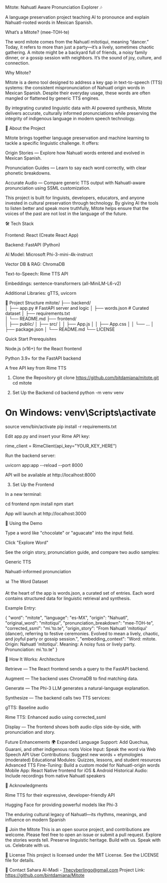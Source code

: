 Mitote: Nahuatl Aware Pronunciation Explorer 🎶

A language preservation project teaching AI to pronounce and explain Nahuatl-rooted words in Mexican Spanish.

What’s a Mitote? (mee-TOH-te)

The word mitote comes from the Nahuatl mitotiqui, meaning “dancer.” Today, it refers to more than just a party—it’s a lively, sometimes chaotic gathering. A mitote might be a backyard full of friends, a noisy family dinner, or a gossip session with neighbors. It’s the sound of joy, culture, and connection.

Why Mitote?

Mitote is a demo tool designed to address a key gap in text-to-speech (TTS) systems: the consistent mispronunciation of Nahuatl origin words in Mexican Spanish. Despite their everyday usage, these words are often mangled or flattened by generic TTS engines.

By integrating curated linguistic data with AI powered synthesis, Mitote delivers accurate, culturally informed pronunciations while preserving the integrity of indigenous language in modern speech technology.

🌟 About the Project

Mitote brings together language preservation and machine learning to tackle a specific linguistic challenge. It offers:

Origin Stories — Explore how Nahuatl words entered and evolved in Mexican Spanish.

Pronunciation Guides — Learn to say each word correctly, with clear phonetic breakdowns.

Accurate Audio — Compare generic TTS output with Nahuatl-aware pronunciation using SSML customization.

This project is built for linguists, developers, educators, and anyone invested in cultural preservation through technology. By giving AI the tools to listen better and speak more truthfully, Mitote helps ensure that the voices of the past are not lost in the language of the future.

🛠️ Tech Stack

Frontend: React (Create React App)

Backend: FastAPI (Python)

AI Model: Microsoft Phi-3-mini-4k-instruct

Vector DB & RAG: ChromaDB

Text-to-Speech: Rime TTS API

Embeddings: sentence-transformers (all-MiniLM-L6-v2)

Additional Libraries: gTTS, uvicorn

📁 Project Structure
mitote/
├── backend/                 
│   ├── app.py              # FastAPI server and logic
│   ├── words.json          # Curated dataset
│   ├── requirements.txt    
│   └── README.md
├── frontend/               
│   ├── public/
│   ├── src/
│   │   ├── App.js
│   │   ├── App.css
│   │   └── ...
│   ├── package.json
│   └── README.md
└── LICENSE

Quick Start
Prerequisites

Node.js (v16+) for the React frontend

Python 3.9+ for the FastAPI backend

A free API key from Rime TTS

1. Clone the Repository
git clone https://github.com/bitdamiana/mitote.git
cd mitote

2. Set Up the Backend
cd backend
python -m venv venv
# On Windows: venv\Scripts\activate
source venv/bin/activate
pip install -r requirements.txt


Edit app.py and insert your Rime API key:

rime_client = RimeClient(api_key="YOUR_KEY_HERE")


Run the backend server:

uvicorn app:app --reload --port 8000


API will be available at http://localhost:8000

3. Set Up the Frontend

In a new terminal:

cd frontend
npm install
npm start


App will launch at http://localhost:3000

💬 Using the Demo

Type a word like "chocolate" or "aguacate" into the input field.

Click "Explore Word"

See the origin story, pronunciation guide, and compare two audio samples:

Generic TTS

Nahuatl-informed pronunciation

📊 The Word Dataset

At the heart of the app is words.json, a curated set of entries. Each word contains structured data for linguistic retrieval and synthesis.

Example Entry:

{
  "word": "mitote",
  "language": "es-MX",
  "origin": "Nahuatl",
  "original_word": "mitotiqui",
  "pronunciation_breakdown": "mee-TOH-te",
  "corrected_ssml": "mi.'to.te",
  "origin_story": "From Nahuatl 'mitotiqui' (dancer), referring to festive ceremonies. Evolved to mean a lively, chaotic, and joyful party or gossip session.",
  "embedding_context": "Word: mitote. Origin: Nahuatl 'mitotiqui'. Meaning: A noisy fuss or lively party. Pronunciation: mi.'to.te"
}

🔧 How It Works: Architecture

Retrieve — The React frontend sends a query to the FastAPI backend.

Augment — The backend uses ChromaDB to find matching data.

Generate — The Phi-3 LLM generates a natural-language explanation.

Synthesize — The backend calls two TTS services:

gTTS: Baseline audio

Rime TTS: Enhanced audio using corrected_ssml

Display — The frontend shows both audio clips side-by-side, with pronunciation and story.

Future Enhancements
🌍 Expanded Language Support: Add Quechua, Guarani, and other indigenous roots
Voice Input: Speak the word via Web Speech API
User Contributions: Suggest new words + etymologies (moderated)
Educational Modules: Quizzes, lessons, and student resources
Advanced TTS Fine-Tuning: Build a custom model for Nahuatl-origin words
Mobile App: React Native frontend for iOS & Android
Historical Audio: Include recordings from native Nahuatl speakers

🙏 Acknowledgments

Rime TTS for their expressive, developer-friendly API

Hugging Face for providing powerful models like Phi-3

The enduring cultural legacy of Nahuatl—its rhythms, meanings, and influence on modern Spanish

🤝 Join the Mitote
This is an open source project, and contributions are welcome. 
Please feel free to open an issue or submit a pull request.
Explore the stories words tell. Preserve linguistic heritage.
Build with us. Speak with us. Celebrate with us.

📄 License This project is licensed under the MIT License. See the LICENSE file for details.

📧 Contact Sahara Al-Madi - Thecyberlingo@gmail.com Project Link: https://github.com/bintdamiana/Mitote
